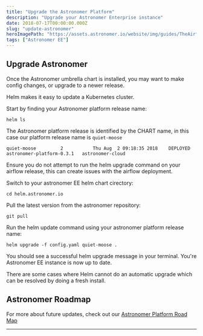 ```yaml
---
title: "Upgrade the Astronomer Platform"
description: "Upgrade your Astronomer Enterprise instance"
date: 2018-07-17T00:00:00.000Z
slug: "update-astronomer"
heroImagePath: "https://assets.astronomer.io/website/img/guides/TheAirflowUI_preview.png"
tags: ["Astronomer EE"]
---
```


## Upgrade Astronomer

Once the Astronomer umbrella chart is installed, you may want to make config changes, or upgrade to a newer release.

Helm makes it easy to update a Kubernetes cluster.

Start by finding your Astronomer platform release name:

```
helm ls
``` 

The Astronomer platform release is identified by the CHART name, in this case our platform release name is `quiet-moose`

```
quiet-moose        	2       	Thu Aug  2 09:18:35 2018	DEPLOYED	astronomer-platform-0.3.1	astronomer-cloud
```

Ensure you do not attempt to run the helm upgrade command on your airflow release, this can create issues with the airflow deployment. 

Switch to your astronomer EE helm chart cirectory:

```
cd helm.astronomer.io
```

Pull the latest version from the astronomer repository:

```
git pull
```

Run the helm update command using your astronomer platform release name:

```
helm upgrade -f config.yaml quiet-moose .
```

You should see a successful helm upgrade message in your terminal. You're Astronomer EE instance is now up to date.


There are some cases where Helm cannot do an automatic upgrade which can be resolved by doing a fresh install.

## Astronomer Roadmap

For more about future updates, check out our [Astronomer Platform Road Map](/guides/astronomer-roadmap)

---

